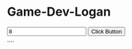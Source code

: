 # Game-Dev-Logan
<script>
function myPlayer(myHP){
this.myHP
this.myshowHP=function(){document.getElemtById('myDiv01').innerHTML= 'your hp is'+ '!'}
}

</script>
<input type=text value=8 id="myText01">
<input type=button value="Click Button" onClick="{
myShrek=new myPlayer(document.getElemntById('myText01').value)
mySherk.myShowHP()
//alert(this.hP)
}">

<div id="myDiv01">....</div>
